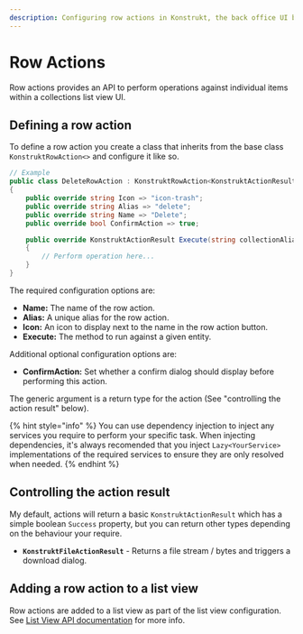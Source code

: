 ```yaml
---
description: Configuring row actions in Konstrukt, the back office UI builder for Umbraco.
---
```


# Row Actions

Row actions provides an API to perform operations against individual items within a collections list view UI.

## Defining a row action

To define a row action you create a class that inherits from the base class `KonstruktRowAction<>` and configure it like so.

````csharp
// Example
public class DeleteRowAction : KonstruktRowAction<KonstruktActionResult>
{
    public override string Icon => "icon-trash";
    public override string Alias => "delete";
    public override string Name => "Delete";
    public override bool ConfirmAction => true;

    public override KonstruktActionResult Execute(string collectionAlias, object entityId)
    {
        // Perform operation here...
    }
}
````

The required configuration options are:

* **Name:** The name of the row action.
* **Alias:** A unique alias for the row action.
* **Icon:** An icon to display next to the name in the row action button.
* **Execute:** The method to run against a given entity.

Additional optional configuration options are:

* **ConfirmAction:** Set whether a confirm dialog should display before performing this action.

The generic argument is a return type for the action (See "controlling the action result" below).

{% hint style="info" %}
You can use dependency injection to inject any services you require to perform your specific task. When injecting dependencies, it's always recomended that you inject `Lazy<YourService>` implementations of the required services to ensure they are only resolved when needed.
{% endhint %}

## Controlling the action result

My default, actions will return a basic `KonstruktActionResult` which has a simple boolean `Success` property, but you can return other types depending on the behaviour your require.

* **`KonstruktFileActionResult`** - Returns a file stream / bytes and triggers a download dialog.

## Adding a row action to a list view

Row actions are added to a list view as part of the list view configuration. See [List View API documentation](collection-list-views.md#adding-a-row-action) for more info.
